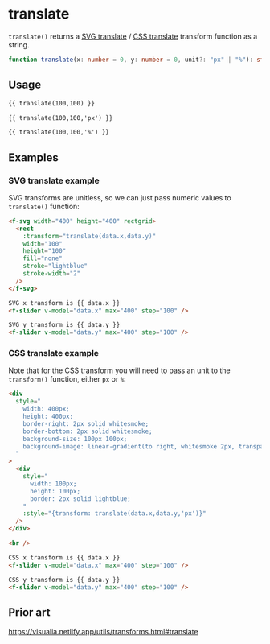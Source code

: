 # translate

`translate()` returns a [SVG translate](https://developer.mozilla.org/en-US/docs/Web/SVG/Attribute/transform#translate) / [CSS translate](<https://developer.mozilla.org/en-US/docs/Web/CSS/transform-function/translate()>) transform function as a string.

```ts
function translate(x: number = 0, y: number = 0, unit?: "px" | "%"): string;
```

## Usage

```md
{{ translate(100,100) }}

{{ translate(100,100,'px') }}

{{ translate(100,100,'%') }}
```

## Examples

### SVG translate example

SVG transforms are unitless, so we can just pass numeric values to `translate()` function:

```md
<f-svg width="400" height="400" rectgrid>
  <rect
    :transform="translate(data.x,data.y)"
    width="100"
    height="100"
    fill="none"
    stroke="lightblue"
    stroke-width="2"
  />
</f-svg>

SVG x transform is {{ data.x }}
<f-slider v-model="data.x" max="400" step="100" />

SVG y transform is {{ data.y }}
<f-slider v-model="data.y" max="400" step="100" />
```

### CSS translate example

Note that for the CSS transform you will need to pass an unit to the `transform()` function, either `px` or `%`:

```md
<div
  style="
    width: 400px;
    height: 400px;
    border-right: 2px solid whitesmoke;
    border-bottom: 2px solid whitesmoke;
    background-size: 100px 100px;
    background-image: linear-gradient(to right, whitesmoke 2px, transparent 2px), linear-gradient(to bottom, whitesmoke 2px, transparent 2px);
  "
>
  <div
    style="
      width: 100px;
      height: 100px;
      border: 2px solid lightblue;
    "
    :style="{transform: translate(data.x,data.y,'px')}"
  /> 
</div>

<br />

CSS x transform is {{ data.x }}
<f-slider v-model="data.x" max="400" step="100" />

CSS y transform is {{ data.y }}
<f-slider v-model="data.y" max="400" step="100" />
```

## Prior art

https://visualia.netlify.app/utils/transforms.html#translate
